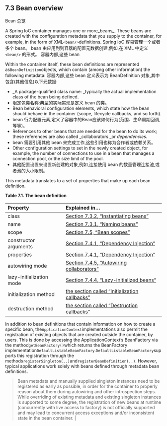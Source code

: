 ## 7.3 Bean overview
Bean 总览

A Spring IoC container manages one or more_beans_. These beans are created with the configuration metadata that you supply to the container, for example, in the form of XML`<bean/>`definitions.
Spring IoC 容易管理一个或者多个 bean。 bean 由应用到到容器的配置元数据创建,例如,在 XML 中定义 `<bean/>` 的形式。
容器内部,这些 bean

Within the container itself, these bean definitions are represented as`BeanDefinition`objects, which contain \(among other information\) the following metadata:
容器内部,这些 bean 定义表示为 BeanDefinition 对象,其中包含(其他信息)以下元数据:

* _A package-qualified class name: _typically the actual implementation class of the bean being defined.
* 限定包类名称:典型的实际实现是定义 bean 的类。
* Bean behavioral configuration elements, which state how the bean should behave in the container \(scope, lifecycle callbacks, and so forth\).
* bean 行为配置元素,定义了容器中的Bean应该如何行为(范围、生命周期回调,等等)。
* References to other beans that are needed for the bean to do its work; these references are also called _collaborators _or _dependencies_.
* bean 需要引用其他 bean 来完成工作,这些引用也称为合作者或依赖关系。
* Other configuration settings to set in the newly created object, for example, the number of connections to use in a bean that manages a connection pool, or the size limit of the pool.
* 其他配置设置来设置新创建的对象,例如,连接使用 bean 的数量管理连接池,或者池的大小限制。

This metadata translates to a set of properties that make up each bean definition.

**Table 7.1. The bean definition**

| Property | Explained in…​ |
| :--- | :--- |
| class | [Section 7.3.2, “Instantiating beans”](https://docs.spring.io/spring/docs/current/spring-framework-reference/htmlsingle/#beans-factory-class) |
| name | [Section 7.3.1, “Naming beans”](https://docs.spring.io/spring/docs/current/spring-framework-reference/htmlsingle/#beans-beanname) |
| scope | [Section 7.5, “Bean scopes”](https://docs.spring.io/spring/docs/current/spring-framework-reference/htmlsingle/#beans-factory-scopes) |
| constructor arguments | [Section 7.4.1, “Dependency Injection”](https://docs.spring.io/spring/docs/current/spring-framework-reference/htmlsingle/#beans-factory-collaborators) |
| properties | [Section 7.4.1, “Dependency Injection”](https://docs.spring.io/spring/docs/current/spring-framework-reference/htmlsingle/#beans-factory-collaborators) |
| autowiring mode | [Section 7.4.5, “Autowiring collaborators”](https://docs.spring.io/spring/docs/current/spring-framework-reference/htmlsingle/#beans-factory-autowire) |
| lazy-initialization mode | [Section 7.4.4, “Lazy-initialized beans”](https://docs.spring.io/spring/docs/current/spring-framework-reference/htmlsingle/#beans-factory-lazy-init) |
| initialization method | [the section called “Initialization callbacks”](https://docs.spring.io/spring/docs/current/spring-framework-reference/htmlsingle/#beans-factory-lifecycle-initializingbean) |
| destruction method | [the section called “Destruction callbacks”](https://docs.spring.io/spring/docs/current/spring-framework-reference/htmlsingle/#beans-factory-lifecycle-disposablebean) |

  


In addition to bean definitions that contain information on how to create a specific bean, the`ApplicationContext`implementations also permit the registration of existing objects that are created outside the container, by users. This is done by accessing the ApplicationContext’s BeanFactory via the method`getBeanFactory()`which returns the BeanFactory implementation`DefaultListableBeanFactory`.`DefaultListableBeanFactory`supports this registration through the methods`registerSingleton(..)`and`registerBeanDefinition(..)`. However, typical applications work solely with beans defined through metadata bean definitions.


> Bean metadata and manually supplied singleton instances need to be registered as early as possible, in order for the container to properly reason about them during autowiring and other introspection steps. While overriding of existing metadata and existing singleton instances is supported to some degree, the registration of new beans at runtime \(concurrently with live access to factory\) is not officially supported and may lead to concurrent access exceptions and/or inconsistent state in the bean container. |



